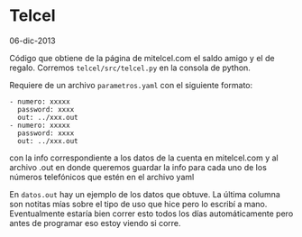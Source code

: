 Telcel
=============
06-dic-2013

Código que obtiene de la página de mitelcel.com el saldo amigo y el de regalo. 
Corremos `telcel/src/telcel.py` en la consola de python.

Requiere de un archivo `parametros.yaml` con el siguiente formato:

```
- numero: xxxxx
  password: xxxx
  out: ../xxx.out
- numero: xxxxx
  password: xxxx
  out: ../xxx.out  
```

con la info correspondiente a los datos de la cuenta en mitelcel.com y
al archivo .out en donde queremos guardar la info para cada uno de los
números telefónicos que estén en el archivo yaml

En `datos.out` hay un ejemplo de los datos que obtuve. La última columna 
son notitas mías sobre el tipo de uso que hice pero lo escribí a mano.
Eventualmente estaría bien correr esto todos los días automáticamente 
pero antes de programar eso estoy viendo si corre.
